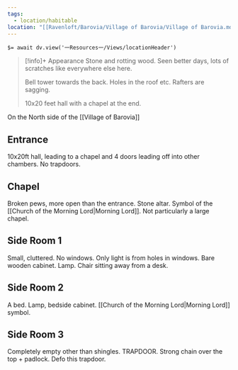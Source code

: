 ```yaml
---
tags:
  - location/habitable
location: "[[Ravenloft/Barovia/Village of Barovia/Village of Barovia.md|Village of Barovia]]"
---
```


`$= await dv.view('一Resources一/Views/locationHeader')`

> [!info]+ Appearance
> Stone and rotting wood. Seen better days, lots of scratches like everywhere else here.
> 
> Bell tower towards the back. Holes in the roof etc. Rafters are sagging.
> 
> 10x20 feet hall with a chapel at the end.

On the North side of the [[Village of Barovia]]

## Entrance

10x20ft hall, leading to a chapel and 4 doors leading off into other chambers. No trapdoors.

## Chapel

Broken pews, more open than the entrance. Stone altar. Symbol of the [[Church of the Morning Lord|Morning Lord]]. Not particularly a large chapel.

## Side Room 1

Small, cluttered. No windows. Only light is from holes in windows. Bare wooden cabinet. Lamp. Chair sitting away from a desk.

## Side Room 2

A bed. Lamp, bedside cabinet. [[Church of the Morning Lord|Morning Lord]] symbol.

## Side Room 3

Completely empty other than shingles. TRAPDOOR. Strong chain over the top + padlock. Defo this trapdoor.
